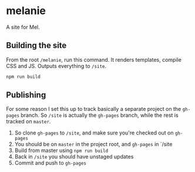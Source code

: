 # melanie
A site for Mel.

## Building the site
From the root `/melanie`, run this command. It renders templates, compile CSS and JS. Outputs everything to `/site`.
```bash
npm run build
```

## Publishing
For some reason I set this up to track basically a separate project on the
`gh-pages` branch. So `/site` is actually the `gh-pages` branch, while the rest
is tracked on `master`.

1. So clone `gh-pages` to `/site`, and make sure you're checked out on `gh-pages`
2. You should be on `master` in the project root, and `gh-pages` in `/site
3. Build from master using `npm run build`
4. Back in `/site` you should have unstaged updates
5. Commit and push to `gh-pages`
